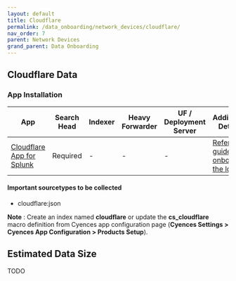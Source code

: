 ```yaml
---
layout: default
title: Cloudflare
permalink: /data_onboarding/network_devices/cloudflare/
nav_order: 7
parent: Network Devices
grand_parent: Data Onboarding
---
```


## **Cloudflare Data**

### App Installation

| App |  Search Head  | Indexer | Heavy Forwarder | UF / Deployment Server | Additional Details |
| ---- | ------ | ------------ | -------------- | -------------------- | ------ |
| [Cloudflare App for Splunk](https://splunkbase.splunk.com/app/4501/) | Required | - | - | - | [Refer the guide to onboard the logs](https://developers.cloudflare.com/logs/get-started/enable-destinations/splunk/) |

#### Important sourcetypes to be collected
* cloudflare:json

**Note** : Create an index named **cloudflare** or update the **cs_cloudflare** macro definition from Cyences app configuration page (**Cyences Settings > Cyences App Configuration > Products Setup**).


## Estimated Data Size
TODO